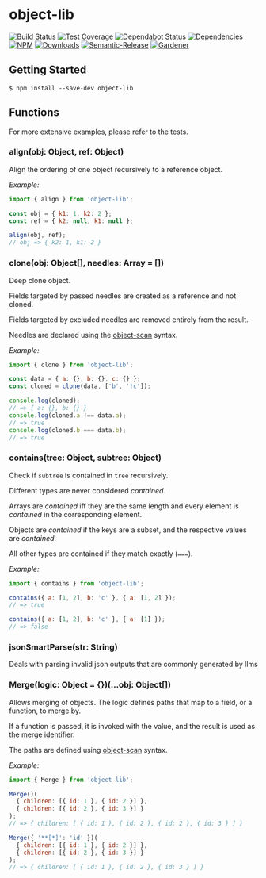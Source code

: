 # object-lib

[![Build Status](https://circleci.com/gh/blackflux/object-lib.png?style=shield)](https://circleci.com/gh/blackflux/object-lib)
[![Test Coverage](https://img.shields.io/coveralls/blackflux/object-lib/master.svg)](https://coveralls.io/github/blackflux/object-lib?branch=master)
[![Dependabot Status](https://api.dependabot.com/badges/status?host=github&repo=blackflux/object-lib)](https://dependabot.com)
[![Dependencies](https://david-dm.org/blackflux/object-lib/status.svg)](https://david-dm.org/blackflux/object-lib)
[![NPM](https://img.shields.io/npm/v/object-lib.svg)](https://www.npmjs.com/package/object-lib)
[![Downloads](https://img.shields.io/npm/dt/object-lib.svg)](https://www.npmjs.com/package/object-lib)
[![Semantic-Release](https://github.com/blackflux/js-gardener/blob/master/assets/icons/semver.svg)](https://github.com/semantic-release/semantic-release)
[![Gardener](https://github.com/blackflux/js-gardener/blob/master/assets/badge.svg)](https://github.com/blackflux/js-gardener)

## Getting Started

    $ npm install --save-dev object-lib

## Functions

For more extensive examples, please refer to the tests.

### align(obj: Object, ref: Object)

Align the ordering of one object recursively to a reference object.

_Example:_
<!-- eslint-disable import/no-unresolved,import/no-extraneous-dependencies -->
```js
import { align } from 'object-lib';

const obj = { k1: 1, k2: 2 };
const ref = { k2: null, k1: null };

align(obj, ref);
// obj => { k2: 1, k1: 2 }
```

### clone(obj: Object[], needles: Array<String> = [])

Deep clone object.

Fields targeted by passed needles are created as a reference and not cloned.

Fields targeted by excluded needles are removed entirely from the result.

Needles are declared using the [object-scan](https://github.com/blackflux/object-scan) syntax.

_Example:_
<!-- eslint-disable import/no-unresolved,no-console,import/no-extraneous-dependencies -->
```js
import { clone } from 'object-lib';

const data = { a: {}, b: {}, c: {} };
const cloned = clone(data, ['b', '!c']);

console.log(cloned);
// => { a: {}, b: {} }
console.log(cloned.a !== data.a);
// => true
console.log(cloned.b === data.b);
// => true
```

### contains(tree: Object, subtree: Object)

Check if `subtree` is contained in `tree` recursively.

Different types are never considered _contained_.

Arrays are _contained_ iff they are the same length and every
element is _contained_ in the corresponding element.

Objects are _contained_ if the keys are a subset,
and the respective values are _contained_.

All other types are contained if they match exactly (`===`).

_Example:_
<!-- eslint-disable import/no-unresolved,import/no-extraneous-dependencies -->
```js
import { contains } from 'object-lib';

contains({ a: [1, 2], b: 'c' }, { a: [1, 2] });
// => true

contains({ a: [1, 2], b: 'c' }, { a: [1] });
// => false
```

### jsonSmartParse(str: String)

Deals with parsing invalid json outputs that are commonly generated by llms

### Merge(logic: Object = {})(...obj: Object[])

Allows merging of objects. The logic defines paths that map to a field, or a function, to merge by.

If a function is passed, it is invoked with the value, and the result is used as the merge identifier.

The paths are defined using [object-scan](https://github.com/blackflux/object-scan) syntax.

_Example:_
<!-- eslint-disable import/no-unresolved,import/no-extraneous-dependencies -->
```js
import { Merge } from 'object-lib';

Merge()(
  { children: [{ id: 1 }, { id: 2 }] },
  { children: [{ id: 2 }, { id: 3 }] }
);
// => { children: [ { id: 1 }, { id: 2 }, { id: 2 }, { id: 3 } ] }

Merge({ '**[*]': 'id' })(
  { children: [{ id: 1 }, { id: 2 }] },
  { children: [{ id: 2 }, { id: 3 }] }
);
// => { children: [ { id: 1 }, { id: 2 }, { id: 3 } ] }
```
